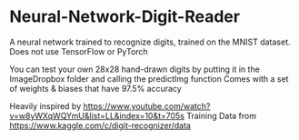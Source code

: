 # Neural-Network-Digit-Reader
A neural network trained to recognize digits, trained on the MNIST dataset. Does not use TensorFlow or PyTorch

You can test your own 28x28 hand-drawn digits by putting it in the ImageDropbox folder and calling the predictImg function
Comes with a set of weights & biases that have 97.5% accuracy

Heavily inspired by https://www.youtube.com/watch?v=w8yWXqWQYmU&list=LL&index=10&t=705s
Training Data from https://www.kaggle.com/c/digit-recognizer/data 
